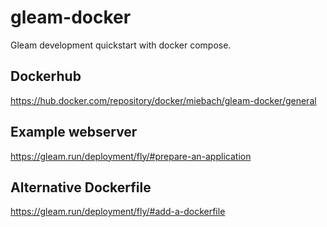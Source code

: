 # gleam-docker

Gleam development quickstart with docker compose.

## Dockerhub

https://hub.docker.com/repository/docker/miebach/gleam-docker/general

## Example webserver

https://gleam.run/deployment/fly/#prepare-an-application

## Alternative Dockerfile

https://gleam.run/deployment/fly/#add-a-dockerfile
